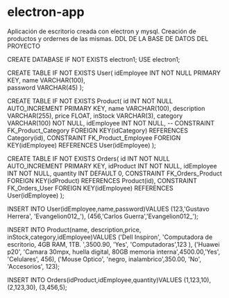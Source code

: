 # electron-app
  Aplicación de escritorio creada con electron y mysql.
  Creación de productos y ordernes de las mismas.
  DDL DE LA BASE DE DATOS DEL PROYECTO

CREATE DATABASE IF NOT EXISTS electron1;
USE electron1;

CREATE TABLE IF NOT EXISTS User(
idEmployee INT NOT NULL PRIMARY KEY,
name VARCHAR(100),  
password VARCHAR(45)
); 

CREATE TABLE IF NOT EXISTS Product(
id INT NOT NULL AUTO_INCREMENT PRIMARY KEY,
name VARCHAR(100),
description VARCHAR(255),
price FLOAT,
inStock VARCHAR(3),
category VARCHAR(100) NOT NULL,
idEmployee INT NOT NULL,
-- CONSTRAINT FK_Product_Category FOREIGN KEY(idCategory) REFERENCES Category(id),
CONSTRAINT FK_Product_Employee FOREIGN KEY(idEmployee) REFERENCES User(idEmployee)
);

CREATE TABLE IF NOT EXISTS Orders(
id INT NOT NULL AUTO_INCREMENT PRIMARY KEY,
idProduct INT NOT NULL,
idEmployee INT NOT NULL,
quantity INT DEFAULT 0,
CONSTRAINT FK_Orders_Product FOREIGN KEY(idProduct) REFERENCES Product(id),
CONSTRAINT FK_Orders_User FOREIGN KEY(idEmployee) REFERENCES User(idEmployee)
);


INSERT INTO User(idEmployee,name,password)VALUES
(123,'Gustavo Herrera', 'Evangelion012_'),
(456,'Carlos Guerra','Evangelion012_');


INSERT INTO Product(name, description,price, inStock,category,idEmployee)VALUES
('Dell Inspiron', 'Computadora de escritorio, 4GB RAM, 1TB. ',3500.90, 'Yes', 'Computadoras',123 ),
('Huawei p20', 'Camara 30mpx, huella digital, 80GB memoria interna',4500.00,'Yes', 'Celulares', 456),
('Mouse Optico', 'negro, inalambrico',350.00, 'No', 'Accesorios', 123);


INSERT INTO Orders(idProduct,idEmployee,quantity)VALUES
(1,123,10),
(2,123,30),
(3,456,5);
